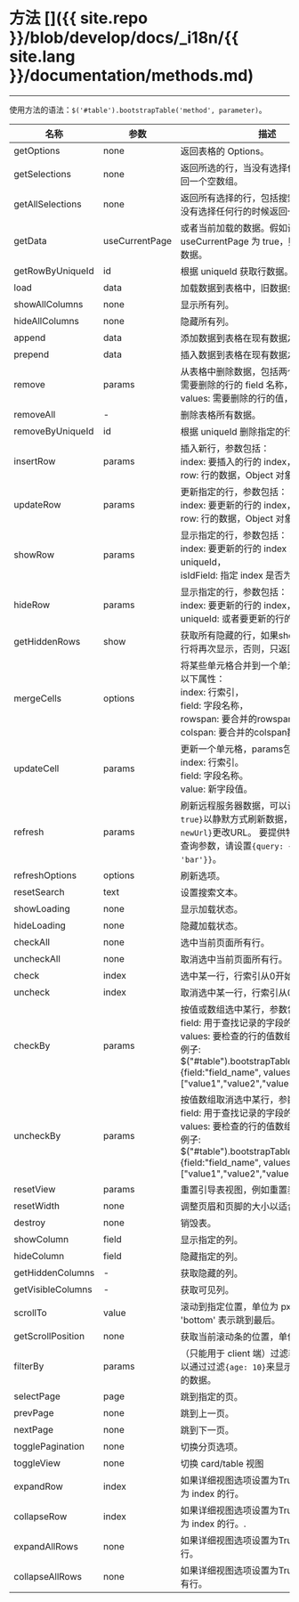 # 方法 []({{ site.repo }}/blob/develop/docs/_i18n/{{ site.lang }}/documentation/methods.md)

---

使用方法的语法：`$('#table').bootstrapTable('method', parameter)`。

<table class="table"
  id="m"
  data-search="true"
  data-show-toggle="true"
  data-show-columns="true"
  data-mobile-responsive="true">
  <thead>
  <tr>
    <th>名称</th>
    <th>参数</th>
    <th>描述</th>
    <th data-formatter="methodFormatter"
      data-align="center"
      data-valign="middle">例子</th>
  </tr>
  </thead>
  <tbody>
  <tr>
    <td>getOptions</td>
    <td>none</td>
    <td>返回表格的 Options。</td>
    <td>getOptions</td>
  </tr>
  <tr>
    <td>getSelections</td>
    <td>none</td>
    <td>返回所选的行，当没有选择任何行的时候返回一个空数组。</td>
    <td>getSelections</td>
  </tr>
  <tr>
    <td>getAllSelections</td>
    <td>none</td>
    <td>返回所有选择的行，包括搜索过滤前的，当没有选择任何行的时候返回一个空数组。</td>
    <td>getAllSelections</td>
  </tr>
  <tr>
    <td>getData</td>
    <td>useCurrentPage</td>
    <td>或者当前加载的数据。假如设置 useCurrentPage 为 true，则返回当前页的数据。</td>
    <td>getData</td>
  </tr>
  <tr>
    <td>getRowByUniqueId</td>
    <td>id</td>
    <td>根据 uniqueId 获取行数据。</td>
    <td>getRowByUniqueId</td>
  </tr>
  <tr>
    <td>load</td>
    <td>data</td>
    <td>加载数据到表格中，旧数据会被替换。</td>
    <td>load</td>
  </tr>
  <tr>
    <td>showAllColumns</td>
    <td>none</td>
    <td>显示所有列。</td>
    <td>showAllColumns</td>
  </tr>
  <tr>
    <td>hideAllColumns</td>
    <td>none</td>
    <td>隐藏所有列。</td>
    <td>hidAllColumns</td>
  </tr>
  <tr>
    <td>append</td>
    <td>data</td>
    <td>添加数据到表格在现有数据之后。</td>
    <td>append</td>
  </tr>
  <tr>
    <td>prepend</td>
    <td>data</td>
    <td>插入数据到表格在现有数据之前。</td>
    <td>prepend</td>
  </tr>
  <tr>
    <td>remove</td>
    <td>params</td>
    <td>
    从表格中删除数据，包括两个参数：
    field: 需要删除的行的 field 名称，<br>
    values: 需要删除的行的值，类型为数组。<br>
    </td>
    <td>remove</td>
  </tr>
  <tr>
    <td>removeAll</td>
    <td>-</td>
    <td>删除表格所有数据。</td>
    <td>removeAll</td>
  </tr>
  <tr>
    <td>removeByUniqueId</td>
    <td>id</td>
    <td>根据 uniqueId 删除指定的行。</td>
    <td>removeByUniqueId</td>
  </tr>
  <tr>
    <td>insertRow</td>
    <td>params</td>
    <td>
    插入新行，参数包括：<br>
    index: 要插入的行的 index，<br>
    row: 行的数据，Object 对象。
    </td>
    <td>insertRow</td>
  </tr>
  <tr>
    <td>updateRow</td>
    <td>params</td>
    <td>
    更新指定的行，参数包括：<br>
    index: 要更新的行的 index，<br>
    row: 行的数据，Object 对象。
    </td>
    <td>updateRow</td>
  </tr>
	<tr>
    <td>showRow</td>
    <td>params</td>
    <td>显示指定的行，参数包括：<br>
    index: 要更新的行的 index 或者 uniqueId，<br>
    isIdField: 指定 index 是否为 uniqueid。</td>
    <td>showRow-hideRow</td>
  </tr>
  <tr>
    <td>hideRow</td>
    <td>params</td>
    <td>显示指定的行，参数包括：<br>
    index: 要更新的行的 index，<br>
    uniqueId: 或者要更新的行的 uniqueid。
    <td>showRow-hideRow</td>
  </tr>
  <tr>
    <td>getHiddenRows</td>
    <td>show</td>
    <td>获取所有隐藏的行，如果show参数为true，行将再次显示，否则，只返回隐藏的行。</td>
  </tr>
  <tr>
    <td>mergeCells</td>
    <td>options</td>
    <td>
    将某些单元格合并到一个单元格，选项包含以下属性： <br>
    index: 行索引，<br>
    field: 字段名称，<br>
    rowspan: 要合并的rowspan数量，<br>
    colspan: 要合并的colspan数量。
    </td>
  </tr>
  <tr>
    <td>updateCell</td>
    <td>params</td>
    <td>
    更新一个单元格，params包含以下属性：<br>
    index: 行索引。<br>
    field: 字段名称。<br>
    value: 新字段值。
    </td>
  </tr>
  <tr>
    <td>refresh</td>
    <td>params</td>
    <td>刷新远程服务器数据，可以设置<code>{silent: true}</code>以静默方式刷新数据，并设置<code>{url: newUrl}</code>更改URL。 要提供特定于此请求的查询参数，请设置<code>{query: {foo: 'bar'}}</code>。</td>
  </tr>
  <tr>
    <td>refreshOptions</td>
    <td>options</td>
    <td>刷新选项。</td>
  </tr>
  <tr>
    <td>resetSearch</td>
    <td>text</td>
    <td>设置搜索文本。</td>
  </tr>
  <tr>
    <td>showLoading</td>
    <td>none</td>
    <td>显示加载状态。</td>
  </tr>
  <tr>
    <td>hideLoading</td>
    <td>none</td>
    <td>隐藏加载状态。</td>
  </tr>
  <tr>
    <td>checkAll</td>
    <td>none</td>
    <td>选中当前页面所有行。</td>
  </tr>
  <tr>
    <td>uncheckAll</td>
    <td>none</td>
    <td>取消选中当前页面所有行。</td>
  </tr>
  <tr>
    <td>check</td>
    <td>index</td>
    <td>选中某一行，行索引从0开始。</td>
  </tr>
  <tr>
    <td>uncheck</td>
    <td>index</td>
    <td>取消选中某一行，行索引从0开始。</td>
  </tr>
  <tr>
    <td>checkBy</td>
    <td>params</td>
    <td>
    按值或数组选中某行，参数包含：<br>
    field: 用于查找记录的字段的名称，<br>
    values: 要检查的行的值数组。<br>
    例子: <br>
    $("#table").bootstrapTable("checkBy", {field:"field_name", values:["value1","value2","value3"]})
    </td>
  </tr>
  <tr>
    <td>uncheckBy</td>
    <td>params</td>
    <td>
    按值数组取消选中某行，参数包含：<br>
    field: 用于查找记录的字段的名称，<br>
    values: 要检查的行的值数组。<br>
    例子: <br>
    $("#table").bootstrapTable("uncheckBy", {field:"field_name", values:["value1","value2","value3"]})
    </td>
  </tr>
  <tr>
    <td>resetView</td>
    <td>params</td>
    <td>重置引导表视图，例如重置表高度。</td>
  </tr>
  <tr>
    <td>resetWidth</td>
    <td>none</td>
    <td>调整页眉和页脚的大小以适合当前列宽度。</td>
  </tr>
  <tr>
    <td>destroy</td>
    <td>none</td>
    <td>销毁表。</td>
  </tr>
  <tr>
    <td>showColumn</td>
    <td>field</td>
    <td>显示指定的列。</td>
  </tr>
  <tr>
    <td>hideColumn</td>
    <td>field</td>
    <td>隐藏指定的列。</td>
  </tr>
  <tr>
    <td>getHiddenColumns</td>
    <td>-</td>
    <td>获取隐藏的列。</td>
  </tr>
  <tr>
    <td>getVisibleColumns</td>
    <td>-</td>
    <td>获取可见列。</td>
  </tr>
  <tr>
    <td>scrollTo</td>
    <td>value</td>
    <td>滚动到指定位置，单位为 px，设置 'bottom' 表示跳到最后。</td>
  </tr>
  <tr>
    <td>getScrollPosition</td>
    <td>none</td>
    <td>获取当前滚动条的位置，单位为 px。</td>
  </tr>
  <tr>
    <td>filterBy</td>
    <td>params</td>
    <td>（只能用于 client 端）过滤表格数据， 你可以通过过滤<code>{age: 10}</code>来显示 age 等于 10 的数据。</td>
  </tr>
  <tr>
    <td>selectPage</td>
    <td>page</td>
    <td>跳到指定的页。</td>
  </tr>
  <tr>
    <td>prevPage</td>
    <td>none</td>
    <td>跳到上一页。</td>
  </tr>
  <tr>
    <td>nextPage</td>
    <td>none</td>
    <td>跳到下一页。</td>
  </tr>
  <tr>
    <td>togglePagination</td>
    <td>none</td>
    <td>切换分页选项。</td>
  </tr>
  <tr>
    <td>toggleView</td>
    <td>none</td>
    <td>切换 card/table 视图</td>
  </tr>
  <tr>
    <td>expandRow</td>
    <td>index</td>
    <td>如果详细视图选项设置为True，可展开索引为 index 的行。</td>
  </tr>
  <tr>
    <td>collapseRow</td>
    <td>index</td>
    <td>如果详细视图选项设置为True，可收起索引为 index 的行。.</td>
  </tr>
  <tr>
    <td>expandAllRows</td>
    <td>none</td>
    <td>如果详细视图选项设置为True，可展开所有行。</td>
  </tr>
  <tr>
    <td>collapseAllRows</td>
    <td>none</td>
    <td>如果详细视图选项设置为True，可收起开所有行。</td>
  </tr>
  </tbody>
</table>
